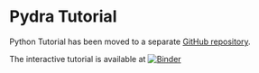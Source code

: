 # Pydra Tutorial

Python Tutorial has been moved to a separate [GitHub repository](https://github.com/nipype/pydra-tutorial).

The interactive tutorial is available at  [![Binder](https://mybinder.org/badge_logo.svg)](https://mybinder.org/v2/gh/nipype/pydra-tutorial/master?filepath=notebooks)
